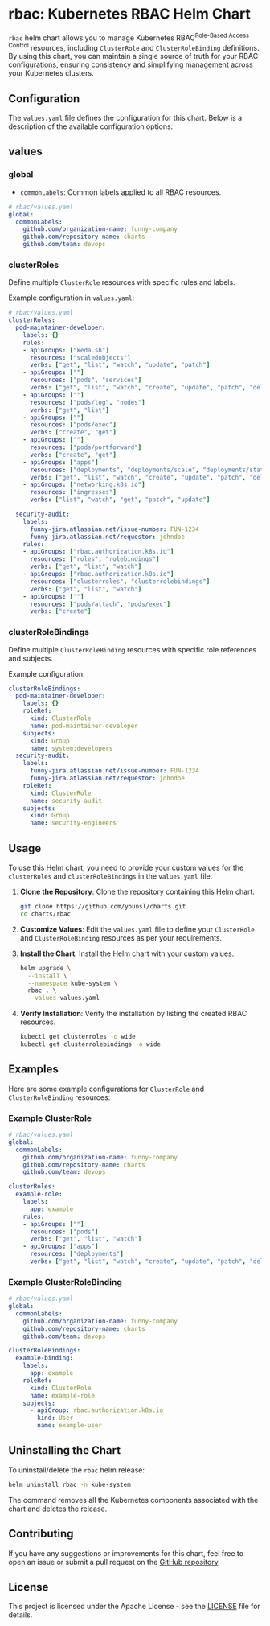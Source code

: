
# rbac: Kubernetes RBAC Helm Chart

`rbac` helm chart allows you to manage Kubernetes RBAC<sup>Role-Based Access Control</sup> resources, including `ClusterRole` and `ClusterRoleBinding` definitions. By using this chart, you can maintain a single source of truth for your RBAC configurations, ensuring consistency and simplifying management across your Kubernetes clusters.

## Configuration

The `values.yaml` file defines the configuration for this chart. Below is a description of the available configuration options:

## values

### global

- `commonLabels`: Common labels applied to all RBAC resources.

```yaml
# rbac/values.yaml
global:
  commonLabels:
    github.com/organization-name: funny-company
    github.com/repository-name: charts
    github.com/team: devops
```

### clusterRoles

Define multiple `ClusterRole` resources with specific rules and labels.

Example configuration in `values.yaml`:

```yaml
# rbac/values.yaml
clusterRoles:
  pod-maintainer-developer:
    labels: {}
    rules:
    - apiGroups: ["keda.sh"]
      resources: ["scaledobjects"]
      verbs: ["get", "list", "watch", "update", "patch"]
    - apiGroups: [""]
      resources: ["pods", "services"]
      verbs: ["get", "list", "watch", "create", "update", "patch", "delete"]
    - apiGroups: [""]
      resources: ["pods/log", "nodes"]
      verbs: ["get", "list"]
    - apiGroups: [""]
      resources: ["pods/exec"]
      verbs: ["create", "get"]
    - apiGroups: [""]
      resources: ["pods/portforward"]
      verbs: ["create", "get"]
    - apiGroups: ["apps"]
      resources: ["deployments", "deployments/scale", "deployments/status", "deployments/rollback", "replicasets", "replicasets/scale", "replicasets/status", "statefulsets", "statefulsets/scale", "statefulsets/status"]
      verbs: ["get", "list", "watch", "create", "update", "patch", "delete"]
    - apiGroups: ["networking.k8s.io"]
      resources: ["ingresses"]
      verbs: ["list", "watch", "get", "patch", "update"]

  security-audit:
    labels:
      funny-jira.atlassian.net/issue-number: FUN-1234
      funny-jira.atlassian.net/requestor: johndoe
    rules:
    - apiGroups: ["rbac.authorization.k8s.io"]
      resources: ["roles", "rolebindings"]
      verbs: ["get", "list", "watch"]
    - apiGroups: ["rbac.authorization.k8s.io"]
      resources: ["clusterroles", "clusterrolebindings"]
      verbs: ["get", "list", "watch"]
    - apiGroups: [""]
      resources: ["pods/attach", "pods/exec"]
      verbs: ["create"]
```

### clusterRoleBindings

Define multiple `ClusterRoleBinding` resources with specific role references and subjects.

Example configuration:

```yaml
clusterRoleBindings:
  pod-maintainer-developer:
    labels: {}
    roleRef:
      kind: ClusterRole
      name: pod-maintainer-developer
    subjects:
      kind: Group
      name: system:developers
  security-audit:
    labels:
      funny-jira.atlassian.net/issue-number: FUN-1234
      funny-jira.atlassian.net/requestor: johndoe
    roleRef:
      kind: ClusterRole
      name: security-audit
    subjects:
      kind: Group
      name: security-engineers
```

## Usage

To use this Helm chart, you need to provide your custom values for the `clusterRoles` and `clusterRoleBindings` in the `values.yaml` file.

1. **Clone the Repository**: Clone the repository containing this Helm chart.

   ```bash
   git clone https://github.com/younsl/charts.git
   cd charts/rbac
   ```

2. **Customize Values**: Edit the `values.yaml` file to define your `ClusterRole` and `ClusterRoleBinding` resources as per your requirements.

3. **Install the Chart**: Install the Helm chart with your custom values.

   ```bash
   helm upgrade \
     --install \
     --namespace kube-system \
     rbac . \
     --values values.yaml
   ```

4. **Verify Installation**: Verify the installation by listing the created RBAC resources.

   ```bash
   kubectl get clusterroles -o wide
   kubectl get clusterrolebindings -o wide
   ```

## Examples

Here are some example configurations for `ClusterRole` and `ClusterRoleBinding` resources:

### Example ClusterRole

```yaml
# rbac/values.yaml
global:
  commonLabels:
    github.com/organization-name: funny-company
    github.com/repository-name: charts
    github.com/team: devops

clusterRoles:
  example-role:
    labels:
      app: example
    rules:
    - apiGroups: [""]
      resources: ["pods"]
      verbs: ["get", "list", "watch"]
    - apiGroups: ["apps"]
      resources: ["deployments"]
      verbs: ["get", "list", "watch", "create", "update", "patch", "delete"]
```

### Example ClusterRoleBinding

```yaml
# rbac/values.yaml
global:
  commonLabels:
    github.com/organization-name: funny-company
    github.com/repository-name: charts
    github.com/team: devops

clusterRoleBindings:
  example-binding:
    labels:
      app: example
    roleRef:
      kind: ClusterRole
      name: example-role
    subjects:
      - apiGroup: rbac.authorization.k8s.io
        kind: User
        name: example-user
```

## Uninstalling the Chart

To uninstall/delete the `rbac` helm release:

```bash
helm uninstall rbac -n kube-system
```

The command removes all the Kubernetes components associated with the chart and deletes the release.

## Contributing

If you have any suggestions or improvements for this chart, feel free to open an issue or submit a pull request on the [GitHub repository](https://github.com/younsl/charts).

## License

This project is licensed under the Apache License - see the [LICENSE](LICENSE) file for details.
